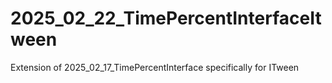 # 2025_02_22_TimePercentInterfaceItween
Extension of 2025_02_17_TimePercentInterface specifically for ITween
